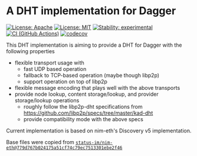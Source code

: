 # A DHT implementation for Dagger

[![License: Apache](https://img.shields.io/badge/License-Apache%202.0-blue.svg)](https://opensource.org/licenses/Apache-2.0)
[![License: MIT](https://img.shields.io/badge/License-MIT-blue.svg)](https://opensource.org/licenses/MIT)
[![Stability: experimental](https://img.shields.io/badge/stability-experimental-orange.svg)](#stability)
[![CI (GitHub Actions)](https://github.com/status-im/nim-libp2p-dht/workflows/CI/badge.svg?branch=main)](https://github.com/status-im/nim-libp2p-dht/actions?query=workflow%3ACI+branch%3Amain)
[![codecov](https://codecov.io/gh/status-im/nim-libp2p-dht/branch/main/graph/badge.svg?token=tlmMJgU4l7)](https://codecov.io/gh/status-im/nim-libp2p-dht)

This DHT implementation is aiming to provide a DHT for Dagger with the following properties
* flexible transport usage with
  * fast UDP based operation
  * fallback to TCP-based operation (maybe though libp2p)
  * support operation on top of libp2p
* flexible message encoding that plays well with the above transports
* provide node lookup, content storage/lookup, and provider storage/lookup operations
  * roughly follow the libp2p-dht specifications from https://github.com/libp2p/specs/tree/master/kad-dht
  * provide compatibility mode with the above specs

Current implementation is based on nim-eth's Discovery v5 implementation.

Base files were copied from [`status-im/nim-eth@779d767b024175a51cf74c79ec7513301ebe2f46`](https://github.com/status-im/nim-eth/commit/779d767b024175a51cf74c79ec7513301ebe2f46)

